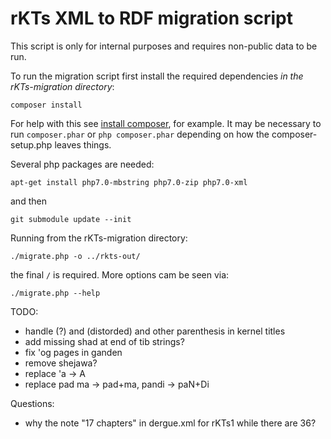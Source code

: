# rKTs XML to RDF migration script 

This script is only for internal purposes and requires non-public data to be run.

To run the migration script first install the required dependencies _in the rKTs-migration directory_:

```
composer install
```

For help with this see [install composer](https://nomadphp.com/blog/13/How-do-I-install-composer-), for example. It may be necessary to run ```composer.phar``` or ```php composer.phar``` depending on how the composer-setup.php leaves things.

Several php packages are needed:
```
apt-get install php7.0-mbstring php7.0-zip php7.0-xml
```

and then
```
git submodule update --init
```

Running from the rKTs-migration directory:
```
./migrate.php -o ../rkts-out/
```
the final ```/``` is required. More options cam be seen via:
```
./migrate.php --help
```

TODO:
- handle (?) and (distorded) and other parenthesis in kernel titles
- add missing shad at end of tib strings?
- fix 'og pages in ganden
- remove shejawa?
- replace 'a -> A
- replace pad ma -> pad+ma, pandi -> paN+Di

Questions:
- why the note "17 chapters" in dergue.xml for rKTs1 while there are 36?
